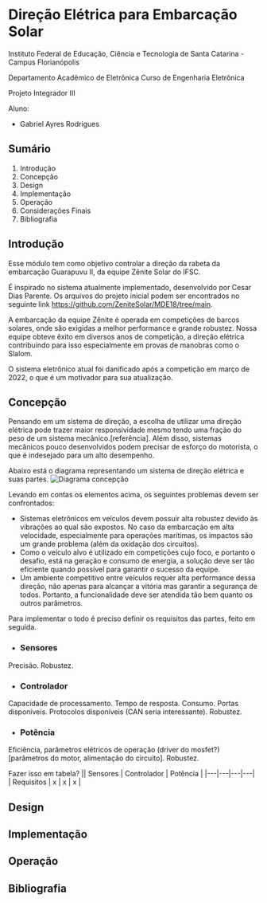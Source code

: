 # Direção Elétrica para Embarcação Solar

Instituto Federal de Educação, Ciência e Tecnologia de Santa Catarina - Campus Florianópolis

Departamento Acadêmico de Eletrônica Curso de Engenharia Eletrônica

Projeto Integrador III

Aluno:

* Gabriel Ayres Rodrigues

## Sumário

1. Introdução
2. Concepção
3. Design
4. Implementação
5. Operação
6. Considerações Finais
7. Bibliografia


## Introdução 

Esse módulo tem como objetivo controlar a direção da rabeta da embarcação Guarapuvu II, da equipe Zênite Solar do IFSC.

É inspirado no sistema atualmente implementado, desenvolvido por Cesar Dias Parente. Os arquivos do projeto inicial podem ser encontrados no seguinte link https://github.com/ZeniteSolar/MDE18/tree/main.

A embarcação da equipe Zênite é operada em competições de barcos solares, onde são exigidas a melhor performance e grande robustez. Nossa equipe obteve êxito em diversos anos de competição, a direção elétrica contribuindo para isso especialmente em provas de manobras como o Slalom.

O sistema eletrônico atual foi danificado após a competição em março de 2022, o que é um motivador para sua atualização. 

## Concepção

Pensando em um sistema de direção, a escolha de utilizar uma direção elétrica pode trazer maior responsividade mesmo tendo uma fração do peso de um sistema mecânico.[referência]. Além disso, sistemas mecânicos pouco desenvolvidos podem precisar de esforço do motorista, o que é indesejado para um alto desempenho.

Abaixo está o diagrama representando um sistema de direção elétrica e suas partes. 
![Diagrama concepção](https://github.com/ayresgit/Modulo-Direcao-Eletrica/blob/4bd646044cc3c0f56f176853dbc235b8130db225/Imagens/Diagrama%20de%20blocos%20da%20dire%C3%A7%C3%A3o%20el%C3%A9trica.PNG)

Levando em contas os elementos acima, os seguintes problemas devem ser confrontados:
- Sistemas eletrônicos em veículos devem possuir alta robustez devido às vibrações ao qual são expostos. No caso da embarcação em alta velocidade, especialmente para operações marítimas, os impactos são um grande problema (além da oxidação dos circuitos).
- Como o veículo alvo é utilizado em competições cujo foco, e portanto o desafio, está na geração e consumo de energia, a solução deve ser tão eficiente quando possível para garantir o sucesso da equipe.
- Um ambiente competitivo entre veículos requer alta performance dessa direção, não apenas para alcançar a vitória mas garantir a segurança de todos. Portanto, a funcionalidade deve ser atendida tão bem quanto os outros parâmetros.

Para implementar o todo é preciso definir os requisitos das partes, feito em seguida.

* ### Sensores
Precisão. Robustez. 

* ### Controlador
Capacidade de processamento. Tempo de resposta. Consumo. Portas disponíveis. Protocolos disponíveis (CAN seria interessante). Robustez.

* ### Potência
Eficiência, parâmetros elétricos de operação (driver do mosfet?) [parâmetros do motor, alimentação do circuito]. Robustez.
 
 
 Fazer isso em tabela?
|| Sensores | Controlador | Potência |
|---|---|---|---|
| Requisitos | x | x | x |


## Design


## Implementação


## Operação


## Bibliografia






